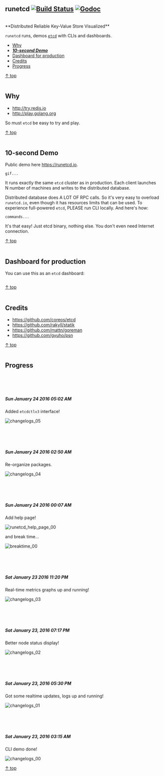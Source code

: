 ## runetcd [![Build Status](https://img.shields.io/travis/gophergala2016/runetcd.svg?style=flat-square)](https://travis-ci.org/gophergala2016/runetcd) [![Godoc](http://img.shields.io/badge/go-documentation-blue.svg?style=flat-square)](https://godoc.org/github.com/gophergala2016/runetcd)

<br>
**Distributed Reliable Key-Value Store Visualized**
<br>

`runetcd` runs, demos [`etcd`](https://github.com/coreos/etcd) with CLIs and dashboards.

- [Why](#why)
- [**_10-second Demo_**](#10-second-demo)
- [Dashboard for production](#dashboard-for-production)
- [Credits](#credits)
- [Progress](#progress)

[↑ top](#runetcd--)
<br><br>


## Why

- http://try.redis.io
- http://play.golang.org

So must `etcd` be easy to try and play.

[↑ top](#runetcd--)
<br><br>


## 10-second Demo

Public demo here https://runetcd.io.

```
gif...
```

It runs exactly the same `etcd` cluster as in production. Each client launches
N number of machines and writes to the distributed database.

Distributed database does A LOT OF RPC calls. So it's very easy to overload
`runetcd.io`, even though it has resources limits that can be used. To
experience full-powered `etcd`, PLEASE run CLI locally. And here's how:

```
commands...

```

It's that easy! Just etcd binary, nothing else. You don't even need Internet
connection.

[↑ top](#runetcd--)
<br><br>


## Dashboard for production

You can use this as an `etcd` dashboard:

```

```

[↑ top](#runetcd--)
<br><br>


## Credits

- https://github.com/coreos/etcd
- https://github.com/rakyll/statik
- https://github.com/mattn/goreman
- https://github.com/gyuho/psn

[↑ top](#runetcd--)
<br><br>


## Progress

<br><br><br>
##### Sun January 24 2016 05:02 AM

Added `etcdctlv3` interface!

![changelogs_05](./changelogs/changelogs_05.png)

<br><br><br>
##### Sun January 24 2016 02:50 AM

Re-organize packages.

![changelogs_04](./changelogs/changelogs_04.png)

<br><br><br>
##### Sun January 24 2016 00:07 AM

Add help page!

![runetcd_help_page_00](./changelogs/runetcd_help_page_00.png)

and break time...

![breaktime_00](./changelogs/breaktime_00.jpg)

<br><br><br>
##### Sat January 23 2016 11:20 PM

Real-time metrics graphs up and running!

![changelogs_03](./changelogs/changelogs_03.png)

<br><br><br>
##### Sat January 23, 2016 07:17 PM

Better node status display!

![changelogs_02](./changelogs/changelogs_02.png)

<br><br><br>
##### Sat January 23, 2016 05:30 PM

Got some realtime updates, logs up and running!

![changelogs_01](./changelogs/changelogs_01.png)

<br><br><br>
##### Sat January 23, 2016 03:15 AM

CLI demo done!

![changelogs_00](./changelogs/changelogs_00.png)

[↑ top](#runetcd--)
<br><br>
